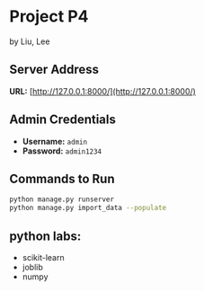# Project P4

by Liu, Lee

## Server Address

**URL:** [http://127.0.0.1:8000/](http://127.0.0.1:8000/)

## Admin Credentials

- **Username:** `admin`
- **Password:** `admin1234`

## Commands to Run

```bash
python manage.py runserver
python manage.py import_data --populate
```

## python labs:

- scikit-learn
- joblib
- numpy
